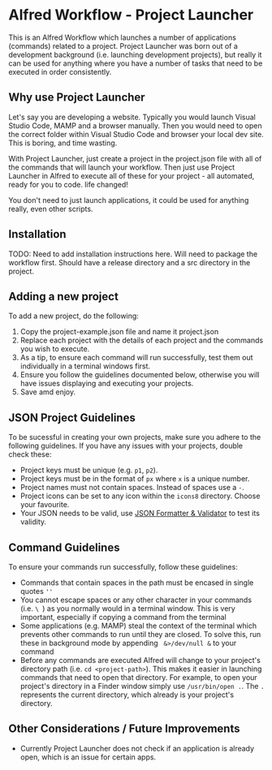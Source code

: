 # Alfred Workflow - Project Launcher

This is an Alfred Workflow which launches a number of applications (commands) related to a project. Project Launcher was born out of a development background (i.e. launching development projects), but really it can be used for anything where you have a number of tasks that need to be executed in order consistently.

## Why use Project Launcher
Let's say you are developing a website. Typically you would launch Visual Studio Code, MAMP and a browser manually. Then you would need to open the correct folder within Visual Studio Code and browser your local dev site. This is boring, and time wasting.

With Project Launcher, just create a project in the project.json file with all of the commands that will launch your workflow. Then just use Project Launcher in Alfred to execute all of these for your project - all automated, ready for you to code. life changed!

You don't need to just launch applications, it could be used for anything really, even other scripts.

## Installation
TODO: Need to add installation instructions here. Will need to package the workflow first. Should have a release directory and a src directory in the project.

## Adding a new project
To add a new project, do the following:

1. Copy the project-example.json file and name it project.json
2. Replace each project with the details of each project and the commands you wish to execute.
3. As a tip, to ensure each command will run successfully, test them out individually in a terminal windows first.
4. Ensure you follow the guidelines documented below, otherwise you will have issues displaying and executing your projects.
5. Save amd enjoy.

## JSON Project Guidelines
To be sucessful in creating your own projects, make sure you adhere to the following guidelines. If you have any issues with your projects, double check these:

- Project keys must be unique (e.g. `p1`, `p2`).
- Project keys must be in the format of `px` where `x` is a unique number.
- Project names must not contain spaces. Instead of spaces use a `-`.
- Project icons can be set to any icon within the `icons8` directory. Choose your favourite.
- Your JSON needs to be valid, use [JSON Formatter & Validator](https://jsonformatter.curiousconcept.com/) to test its validity.

## Command Guidelines
To ensure your commands run successfully, follow these guidelines:

- Commands that contain spaces in the path must be encased in single quotes `''`
- You cannot escape spaces or any other character in your commands (i.e. `\ `) as you normally would in a terminal window. This is very important, especially if copying a command from the terminal
- Some applications (e.g. MAMP) steal the context of the terminal which prevents other commands to run until they are closed. To solve this, run these in background mode by appending ` &>/dev/null &` to your command
- Before any commands are executed Alfred will change to your project's directory path (i.e. `cd <project-path>`). This makes it easier in launching commands that need to open that directory. For example, to open your project's directory in a Finder window simply use `/usr/bin/open .`. The `.` represents the current directory, which already is your project's directory.

## Other Considerations / Future Improvements
- Currently Project Launcher does not check if an application is already open, which is an issue for certain apps.